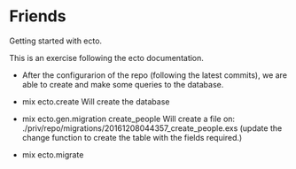 # Friends

Getting started with ecto.

This is an exercise following the ecto documentation.

- After the configurarion of the repo (following the latest commits), we are able
to create and make some queries to the database.

- mix ecto.create
Will create the database
- mix ecto.gen.migration create_people
Will create a file on: ./priv/repo/migrations/20161208044357_create_people.exs
(update the change function to create the table with the fields required.)
- mix ecto.migrate


 


